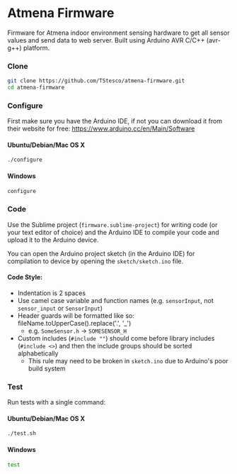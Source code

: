 # Atmena Firmware

Firmware for Atmena indoor environment sensing hardware to get all sensor values and send data to web server. Built using Arduino AVR C/C++ (avr-g++) platform.

### Clone

```sh
git clone https://github.com/TStesco/atmena-firmware.git
cd atmena-firmware
```

### Configure

First make sure you have the Arduino IDE, if not you can download it from their website for free: https://www.arduino.cc/en/Main/Software

#### Ubuntu/Debian/Mac OS X

```sh
./configure
```

#### Windows

```sh
configure
```

### Code

Use the Sublime project (`firmware.sublime-project`) for writing code (or your text editor of choice) and the Arduino IDE to compile your code and upload it to the Arduino device.

You can open the Arduino project sketch (in the Arduino IDE) for compilation to device by opening the `sketch/sketch.ino` file.

#### Code Style:

+ Indentation is 2 spaces
+ Use camel case variable and function names (e.g. `sensorInput`, not `sensor_input` or `SensorInput`)
+ Header guards will be formatted like so: fileName.toUpperCase().replace('.', '_')
  + e.g. `SomeSensor.h` &rarr; `SOMESENSOR_H`
+ Custom includes (`#include ""`) should come before library includes (`#include <>`) and then the include groups should be sorted alphabetically
  + This rule may need to be broken in `sketch.ino` due to Arduino's poor build system

### Test

Run tests with a single command:

#### Ubuntu/Debian/Mac OS X

```sh
./test.sh
```

#### Windows

```sh
test
```

